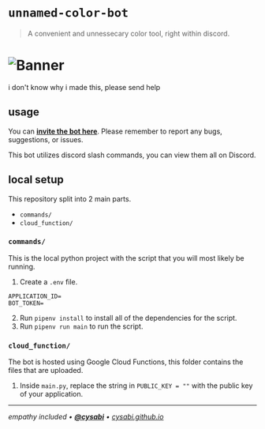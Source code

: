 # `unnamed-color-bot`
> A convenient and unnessecary color tool, right within discord.

# ![Banner](banner.png)

i don't know why i made this, please send help

## usage
You can [**invite the bot here**](https://discord.com/api/oauth2/authorize?client_id=837141419650449418&scope=applications.commands).
Please remember to report any bugs, suggestions, or issues.

This bot utilizes discord slash commands, you can view them all on Discord.

## local setup
This repository split into 2 main parts.
- `commands/`
- `cloud_function/`

### `commands/`
This is the local python project with the script that you will most likely be running.

1. Create a `.env` file.
  ```
  APPLICATION_ID=
  BOT_TOKEN=
  ```
2. Run `pipenv install` to install all of the dependencies for the script.
3. Run `pipenv run main` to run the script.

### `cloud_function/`
The bot is hosted using Google Cloud Functions, this folder contains the files that are uploaded.

1. Inside `main.py`, replace the string in `PUBLIC_KEY = ""` with the public key of your application.

---

*empathy included • [**@cysabi**](https://github.com/cysabi) • [cysabi.github.io](https://cysabi.github.io)*
